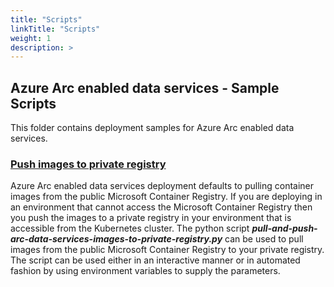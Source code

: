 ```yaml
---
title: "Scripts"
linkTitle: "Scripts"
weight: 1
description: >
---
```


## Azure Arc enabled data services - Sample Scripts

This folder contains deployment samples for Azure Arc enabled data services.

### [Push images to private registry](./pull-and-push-arc-data-services-images-to-private-registry.py)

Azure Arc enabled data services deployment defaults to pulling container images from the public Microsoft Container Registry. If you are deploying in an environment that cannot access the Microsoft Container Registry then you push the images to a private registry in your environment that is accessible from the Kubernetes cluster. The python script ***pull-and-push-arc-data-services-images-to-private-registry.py*** can be used to pull images from the public Microsoft Container Registry to your private registry. The script can be used either in an interactive manner or in automated fashion by using environment variables to supply the parameters.